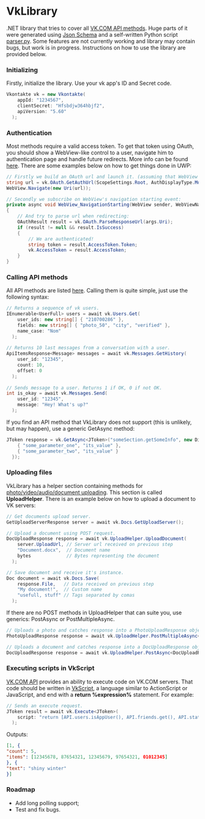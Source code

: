 # VkLibrary
.NET library that tries to cover all <a href="https://vk.com/dev">VK.COM API methods</a>. Huge parts of it were generated using <a href="https://github.com/VKCOM/vk-api-schema">Json Schema</a> and a self-written Python script <a href="https://github.com/Worldbeater/VkLibrary/blob/master/parser.py">parser.py</a>. Some features are not currently working and library may contain bugs, but work is in progress. Instructions on how to use the library are provided below.

### Initializing
Firstly, initialize the library. Use your vk app's ID and Secret code.
```c#
Vkontakte vk = new Vkontakte(
    appId: "1234567",                 
    clientSecret: "Hfsbdjw364hbjf2",  
    apiVersion: "5.60"                
  );
```

### Authentication
Most methods require a valid access token. To get that token using OAuth, you should show a WebView-like control to a user, navigate him to authentication page and handle future redirects. More info can be found <a href="http://vk.com/dev/auth_mobile">here</a>. There are some examples below on how to get things done in UWP:
```c#
// Firstly we build an OAuth url and launch it. (assuming that WebView is a declared Web View control)
string url = vk.OAuth.GetAuthUrl(ScopeSettings.Root, AuthDisplayType.Mobile);
WebView.Navigate(new Uri(url));

// Secondly we subscribe on WebView's navigation starting event:
private async void WebView_NavigationStarting(WebView sender, WebViewNavigationStartingEventArgs args)
{
    // And try to parse url when redirecting:
    OAuthResult result = vk.OAuth.ParseResponseUrl(args.Uri);
    if (result != null && result.IsSuccess)
    {
        // We are authenticated!
        string token = result.AccessToken.Token;
        vk.AccessToken = result.AccessToken;
    }
}
```

### Calling API methods
All API methods are listed <a href="https://vk.com/dev/methods">here</a>. Calling them is quite simple, just use the following syntax:
```c#
// Returns a sequence of vk users.
IEnumerable<UserFull> users = await vk.Users.Get(
    user_ids: new string[] { "210700286" },    
    fields: new string[] { "photo_50", "city", "verified" },
    name_case: "Nom"
  );
  
// Returns 10 last messages from a conversation with a user.
ApiItemsResponse<Message> messages = await vk.Messages.GetHistory(
    user_id: "12345",
    count: 10,
    offset: 0
  );
  
// Sends message to a user. Returns 1 if OK, 0 if not OK.
int is_okay = await vk.Messages.Send(
    user_id: "12345",
    message: "Hey! What's up?"
  );
```
If you find an API method that VkLibrary does not support (this is unlikely, but may happen), use a generic GetAsync<T> method:
```c#
JToken response = vk.GetAsync<JToken>("someSection.getSomeInfo", new Dictionary<string, string> {
    { "some_parameter_one", "its_value" },
    { "some_parameter_two", "its_value" }
  });
```

### Uploading files
VkLibrary has a helper section containing methods for <a href="https://vk.com/dev/upload_files">photo/video/audio/document uploading</a>. This section is called <b>UploadHelper</b>. There is an example below on how to upload a document to VK servers:
```c#
// Get documents upload server.
GetUploadServerResponse server = await vk.Docs.GetUploadServer();

// Upload a document using POST request.
DocUploadResponse response = await vk.UploadHelper.UploadDocument(
    server.UploadUrl, // Server url received on previous step
    "Document.docx",  // Document name 
    bytes             // Bytes representing the document
  );

// Save document and receive it's instance.
Doc document = await vk.Docs.Save(
    response.File,   // Data received on previous step
    "My document!",  // Custom name 
    "usefull, stuff" // Tags separated by comas
  );
```

If there are no POST methods in UploadHelper that can suite you, use generics: PostAsync<T> or PostMultipleAsync<T>.
```c#
// Uploads a photo and catches response into a PhotoUploadResponse object.
PhotoUploadResponse response = await vk.UploadHelper.PostMultipleAsync<PhotoUploadResponse>(new Uri(url), files);  

// Uploads a document and catches response into a DocUploadResponse object.
DocUploadResponse response = await vk.UploadHelper.PostAsync<DocUploadResponse>(new Uri(url), bytes, "doc", fileName);
```

### Executing scripts in VkScript
<a href="https://vk.com/dev/execute">VK.COM API</a> provides an ability to execute code on VK.COM servers. That code should be written in <a href="https://vk.com/dev/execute">VkScript</a>, a language similar to ActionScript or JavaScript, and end with a <b>return %expression%</b> statement. For example:
```c#
// Sends an execute request.
JToken result = await vk.Execute<JToken>(
    script: "return [API.users.isAppUser(), API.friends.get(), API.status.get()];"
  );
```
Outputs:
```JSON
[1, {
"count": 5,
"items": [12345678, 87654321, 12345679, 97654321, 01012345]
}, {
"text": "shiny winter"
}]
```

### Roadmap
- Add long polling support;
- Test and fix bugs.
